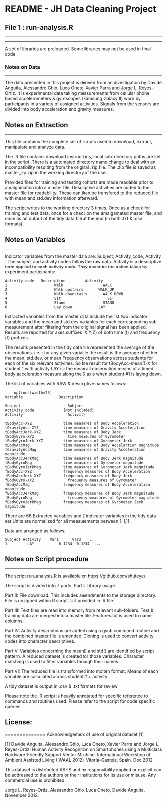 # README - JH Data Cleaning Project #


## File 1 : run-analysis.R ##
-----------------------------
-----------------------------

A set of libraries are preloaded. Some libraries may not be used in final code

### Notes on Data ##
-----------------

The data presented in this project is derived from an investigation by Davide Anguita, Alessandro Ghio, Luca Oneto, Xavier Parra and Jorge L. Reyes-Ortiz.
It is experimental data taking measurements from cellular phone based accelerometers & gyroscopes (Samsung Galaxy II) worn by participants in a variety of 
assigned activities. Signals from the sensors are divided into body acceleration and gravity measures.


## Notes on Extraction ##
-----------------------

This file contains the complete set of scripts used to download, extract, manipulate and analyze data.

The .R file contains download instructions, local sub-directory paths are set in the script. There is a automated
directory name change to deal with an incompatibility resulting from the original .zip file. The .zip file is 
saved as master_zp.zip in the working directory of the user.

Provided files for training and testing cohorts are made readable prior to amalgamation into a master file.
Descriptive activities are added to the master file for readability. These can than be transfered to the 
reduced file with mean and std.dev information afterward.

The script writes to the working directory 3 times. Once as a check for training and test data, once for a check on 
the amalgamated master file, and once as an output of the tidy data file at the end (in both .txt & .csv formats).

## Notes on Variables ##
----------------------

Indicator variables from the master data are: Subject, Activity_code, Activity . The subject and activity codes
follow the raw data. Activity is a descriptive term applied to each activity code. They describe the action
taken by experiment participants: 
```{r}
Activity_code  	Description		    Activity
1			          Walk			        WALK
2			          Walk upstairs		  WALK_UP
3			          Walk downstairs		WALK_DOWN
4			          Sit			          SIT
5			          Stand			        STAND
6			          Lay down		      LAY
```
Extracted variables from the master data include the 1st two indicator variables and the mean and std.dev variables for 
each corresponding sub measurement after filtering from the original signal has been applied. 
Results are reported for axes suffixes (X,Y,Z) of both time (t) and frequency (f) prefixes. 

The results presented in the tidy data file represented the average of the observations. i.e. :
for any given variable the result is the average of either the mean, std.dev, or mean Frequency observations across students for each of the 
six relevant activities. So the result for tBodyAcc-mean()-X for student 1 with activity LAY is: 
the mean all observation means of a timed body acceleration measure along the X axis when student #1 is laying down.

The list of variables with RAW & descriptive names follows:
```{r set-options}
    options(width=25)
Variable  		        Description

Subject				        Subject
Activity_code		      [Not Included]
Activity			        Activity

tBodyAcc-XYZ		  	  time measures of Body Acceleration 
tGravityAcc-XYZ			  time measures of Gravity Acceleration
tBodyAccJerk-XYZ		  time measures of Body Jerk
tBodyGyro-XYZ			    time measures of Gyrometer
tBodyGyroJerk-XYZ		  time measures of Gyrometer Jerk
tBodyAccMag			      time measures of Body Accelartion magnitude
tGravityAccMag			  time measures of Gravity Acceleration magnitude
tBodyAccJerkMag			  time measures of Body Jerk magnitude
tBodyGyroMag	  		  time measures of Gyrometer magnitude
tBodyGyroJerkMag		  time measures of Gyrometer Jerk magnitude
fBodyAcc-XYZ		  	  frequency measures of Body Acceleration 
fBodyAccJerk-XYZ		  frequency measures of Body Jerk
fBodyGyro-XYZ			    frequency measures of Gyrometer
fBodyAccMag			      frequency measures of Body Acceleration magnitude
fBodyAccJerkMag			  frequency measures of Body Jerk magnitude
fBodyGyroMag			    frequency measures of Gyrometer magnitude
fBodyGyroJerkMag		  frequency measures of Gyrometer Jerk magnitude

```

There are 66 Extracted variables and 2 indicator variables in the tidy data set.Units are normalized for all measurements between [-1,1] . 

Data are arranged as follows:

```{r}
Subject	Activity	Var1	  Var2    ...
1	      LAY	    	0.1234	0.1234	...
```

## Notes on Script procedure ##
-----------------------------

The script run_analysis.R is available on https://github.com/shuteye/

The script is divided into 7 parts.
Part I: 	Library usage.

Part II: 	File download. This includes amendments to the storage directory. File is unzipped within R script. Url provided in .R file.

Part III: 	Text files are read into memory from relevant sub-folders. Test & training data are merged into a master file. Features.txt is used to name columns.

Part IV: 	Activity descriptions are added using a gsub command routine and the combined master file is amended. Cloning is used to convert activity codes into character descriptives.

Part V:		Variables concerning the mean() and std() are identified by script       pattern. A reduced dataset is created for those variables. Character matching is used to filter variables through their names.

Part VI: 	The reduced file is transformed into molten format. Means of each variable are calculated across student # + activity

A tidy dataset is output in .csv & .txt formats for review

Please note the .R script is heavily annotated for specific reference to commands and routines used. Please refer to the script for 
code specific queries


## License: ##
==============
Acknowledgement of use of original dataset [1] 

[1] Davide Anguita, Alessandro Ghio, Luca Oneto, Xavier Parra and Jorge L. Reyes-Ortiz. Human Activity Recognition on Smartphones using a Multiclass Hardware-Friendly Support Vector Machine. International Workshop of Ambient Assisted Living (IWAAL 2012). Vitoria-Gasteiz, Spain. Dec 2012

This dataset is distributed AS-IS and no responsibility implied or explicit can be addressed to the authors or their institutions for its use or misuse. Any commercial use is prohibited.

Jorge L. Reyes-Ortiz, Alessandro Ghio, Luca Oneto, Davide Anguita. November 2012.

